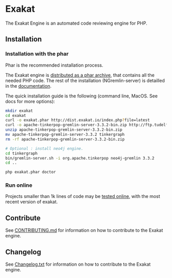 # Exakat

The Exakat Engine is an automated code reviewing engine for PHP. 

## Installation

### Installation with the phar

Phar is the recommended installation process.

The Exakat engine is [distributed as a phar archive](http://www.exakat.io/download-exakat/), that contains all the needed PHP code. 
The rest of the installation (NGremlin-server) is detailled in the [documentation](https://exakat.readthedocs.io/en/latest/).

The quick installation guide is the following (command line, MacOS. See docs for more options): 

```bash
mkdir exakat
cd exakat
curl -o exakat.phar http://dist.exakat.io/index.php?file=latest
curl -o apache-tinkerpop-gremlin-server-3.3.2-bin.zip http://ftp.tudelft.nl/apache/tinkerpop/3.3.2/apache-tinkerpop-gremlin-server-3.3.2-bin.zip
unzip apache-tinkerpop-gremlin-server-3.3.2-bin.zip
mv apache-tinkerpop-gremlin-server-3.3.2 tinkergraph
rm -rf apache-tinkerpop-gremlin-server-3.3.2-bin.zip

# Optional : install neo4j engine.
cd tinkergraph
bin/gremlin-server.sh -i org.apache.tinkerpop neo4j-gremlin 3.3.2
cd ..

php exakat.phar doctor
```

### Run online

Projects smaller than 1k lines of code may be [tested online](http://www.exakat.io/free-trial/), with the most recent version of exakat. 

## Contribute

See [CONTRIBUTING.md](https://github.com/exakat/exakat/blob/master/CONTRIBUTING.md) for information on how to contribute to the Exakat engine.

## Changelog

See [Changelog.txt](https://github.com/exakat/exakat/blob/master/ChangeLog.txt) for information on how to contribute to the Exakat engine.

